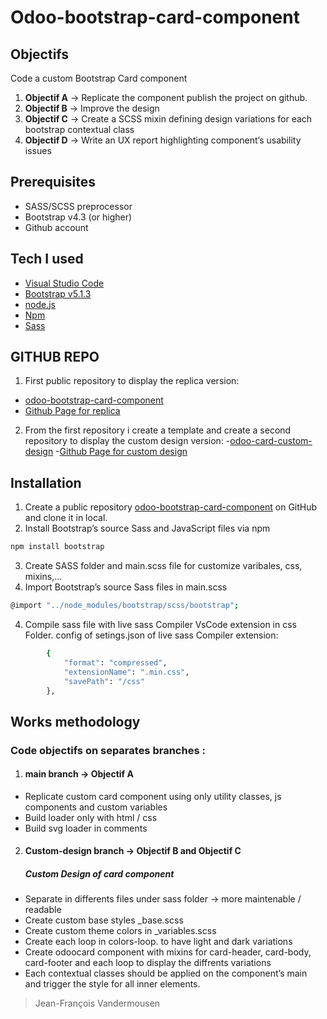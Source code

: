 # Odoo-bootstrap-card-component

## Objectifs

Code a custom Bootstrap Card component 

1. **Objectif A** -> Replicate the component publish the project on github.
2. **Objectif B** -> Improve the design
3. **Objectif C** -> Create a SCSS mixin defining design variations for each bootstrap contextual class
4. **Objectif D** -> Write an UX report highlighting component’s usability issues

## Prerequisites

- SASS/SCSS preprocessor
- Bootstrap v4.3 (or higher)
- Github account


## Tech I used

* [Visual Studio Code]
* [Bootstrap v5.1.3]
* [node.js]
* [Npm]
* [Sass]

## GITHUB REPO

1. First public repository to display the replica version:
- [odoo-bootstrap-card-component](https://github.com/jfvandermousen/odoo-bootstrap-card-component)
- [Github Page for replica](https://jfvandermousen.github.io/odoo-bootstrap-card-component/)

2. From the first repository i create a template and create a second repository to display the custom design version:
-[odoo-card-custom-design](https://github.com/jfvandermousen/odoo-card-custom-design)
-[Github Page for custom design](https://jfvandermousen.github.io/odoo-card-custom-design)



## Installation

1. Create a public repository [odoo-bootstrap-card-component](https://github.com/jfvandermousen/odoo-bootstrap-card-component) on GitHub and clone it in local.
2. Install Bootstrap’s source Sass and JavaScript files via npm
```sh
npm install bootstrap
```
3. Create SASS folder and main.scss file for customize varibales, css, mixins,...
3. Import Bootstrap’s source Sass files in main.scss
```sh
@import "../node_modules/bootstrap/scss/bootstrap";
```
4. Compile sass file with live sass Compiler VsCode extension in css Folder.
 config of setings.json of live sass Compiler extension:
```sh
        {
            "format": "compressed",
            "extensionName": ".min.css",
            "savePath": "/css"
        },
```

## Works methodology


### Code objectifs on separates branches :

1. #### main branch -> Objectif A

- Replicate custom card component using only utility classes, js components and custom variables
- Build loader only with html / css 
- Build svg loader in comments 

2. #### Custom-design branch -> Objectif B and Objectif C

    ##### Custom Design of card component

- Separate in differents files under sass folder -> more maintenable / readable
- Create custom base styles _base.scss
- Create custom theme colors in _variables.scss
- Create each loop in colors-loop. to have light and dark variations
- Create odoocard component with mixins for card-header, card-body, card-footer and each    loop to display the diffrents variations
- Each contextual classes should be applied on the component’s main <div> and trigger the style for all inner elements.









> Jean-François Vandermousen


[//]: #

[node.js]: <http://nodejs.org>
[Visual Studio Code]: <https://code.visualstudio.com>
[Bootstrap v5.1.3]: <https://getbootstrap.com>
[Npm]: <https://www.npmjs.com>
[Sass]: <https://sass-lang.com>
